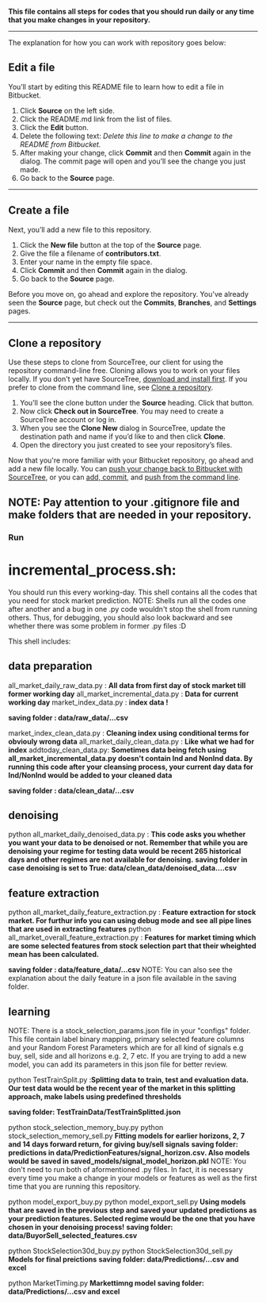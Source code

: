 **This file contains all steps for codes that you should run daily or any time that you make changes in your repository.**

---
The explanation for how you can work with repository goes below:
## Edit a file

You’ll start by editing this README file to learn how to edit a file in Bitbucket.

1. Click **Source** on the left side.
2. Click the README.md link from the list of files.
3. Click the **Edit** button.
4. Delete the following text: *Delete this line to make a change to the README from Bitbucket.*
5. After making your change, click **Commit** and then **Commit** again in the dialog. The commit page will open and you’ll see the change you just made.
6. Go back to the **Source** page.

---

## Create a file

Next, you’ll add a new file to this repository.

1. Click the **New file** button at the top of the **Source** page.
2. Give the file a filename of **contributors.txt**.
3. Enter your name in the empty file space.
4. Click **Commit** and then **Commit** again in the dialog.
5. Go back to the **Source** page.

Before you move on, go ahead and explore the repository. You've already seen the **Source** page, but check out the **Commits**, **Branches**, and **Settings** pages.

---

## Clone a repository

Use these steps to clone from SourceTree, our client for using the repository command-line free. Cloning allows you to work on your files locally. If you don't yet have SourceTree, [download and install first](https://www.sourcetreeapp.com/). If you prefer to clone from the command line, see [Clone a repository](https://confluence.atlassian.com/x/4whODQ).

1. You’ll see the clone button under the **Source** heading. Click that button.
2. Now click **Check out in SourceTree**. You may need to create a SourceTree account or log in.
3. When you see the **Clone New** dialog in SourceTree, update the destination path and name if you’d like to and then click **Clone**.
4. Open the directory you just created to see your repository’s files.

Now that you're more familiar with your Bitbucket repository, go ahead and add a new file locally. You can [push your change back to Bitbucket with SourceTree](https://confluence.atlassian.com/x/iqyBMg), or you can [add, commit,](https://confluence.atlassian.com/x/8QhODQ) and [push from the command line](https://confluence.atlassian.com/x/NQ0zDQ).

## NOTE: Pay attention to your .gitignore file and make folders that are needed in your repository.

### Run

# incremental_process.sh:
You should run this every working-day. This shell contains all the codes that you need for stock market prediction. 
NOTE: Shells run all the codes one after another and a bug in one .py code wouldn't stop the shell from running others. Thus, for debugging, you should also look backward and see whether there was some problem in former .py files :D

This shell includes:
## data preparation
all_market_daily_raw_data.py : **All data from first day of stock market till former working day**
all_market_incremental_data.py : **Data for current working day**
market_index_data.py : **index data !**

**saving folder : data/raw_data/...csv**

market_index_clean_data.py : **Cleaning index using conditional terms for obviouly wrong data**
all_market_daily_clean_data.py : **Like what we had for index**
addtoday_clean_data.py: **Sometimes data being fetch using all_market_incremental_data.py doesn't contain Ind and NonInd data. By running this code after your cleansing process, your current day data for Ind/NonInd would be added to your cleaned data**

**saving folder : data/clean_data/...csv**

## denoising
python all_market_daily_denoised_data.py : **This code asks you whether you want your data to be denoised or not. Remember that while you are denoising your regime for testing data would be recent 265 historical days and other regimes are not available for denoising.**
**saving folder in case denoising is set to True: data/clean_data/denoised_data....csv**

## feature extraction
python all_market_daily_feature_extraction.py : **Feature extraction for stock market. For furthur info you can using debug mode and see all pipe lines that are used in extracting features**
python all_market_overall_feature_extraction.py : **Features for market timing which are some selected features from stock selection part that their wheighted mean has been calculated.**

**saving folder : data/feature_data/...csv**
NOTE: You can also see the explanation about the daily feature in a json file available in the saving folder.

## learning
NOTE: There is a stock_selection_params.json file in your "configs" folder. This file contain label binary mapping, primary selected feature columns and your Random Forest Parameters which are for all kind of signals e.g buy, sell, side and all horizons e.g. 2, 7 etc. If you are trying to add a new model, you can add its parameters in this json file for better review. 

python TestTrainSplit.py :**Splitting data to train, test and evaluation data. Our test data would be the recent year of the market in this splitting approach, make labels using predefined thresholds** 

**saving folder: TestTrainData/TestTrainSplitted.json**

python stock_selection_memory_buy.py
python stock_selection_memory_sell.py
**Fitting models for earlier horizons, 2, 7 and 14 days forward return, for giving buy/sell signals**
**saving folder: predictions in data/PredictionFeatures/signal_horizon.csv. Also models would be saved in saved_models/signal_model_horizon.pkl**
NOTE: You don't need to run both of aformentioned .py files. In fact, it is necessary every time you make a change in your models or features as well as the first time that you are running this repository.

python model_export_buy.py
python model_export_sell.py
**Using models that are saved in the previous step and saved your updated predictions as your prediction features. Selected regime would be the one that you have chosen in your denoising process!**
**saving folder: data/BuyorSell_selected_features.csv**

python StockSelection30d_buy.py
python StockSelection30d_sell.py
**Models for final preictions**
**saving folder: data/Predictions/...csv and excel**

python MarketTiming.py 
**Markettimng model**
**saving folder: data/Predictions/...csv and excel**